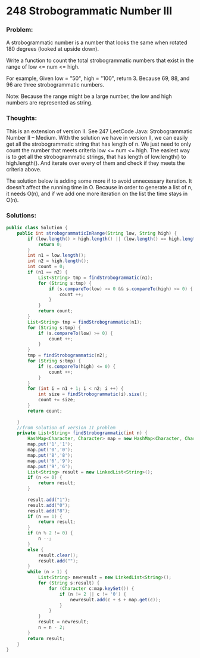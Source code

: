 # 248 Strobogrammatic Number III

### Problem:

A strobogrammatic number is a number that looks the same when rotated 180 degrees (looked at upside down).

Write a function to count the total strobogrammatic numbers that exist in the range of low <= num <= high.

For example,
Given low = "50", high = "100", return 3. Because 69, 88, and 96 are three strobogrammatic numbers.

Note:
Because the range might be a large number, the low and high numbers are represented as string.

### Thoughts:

This is an extension of version II. See 247 LeetCode Java: Strobogrammatic Number II – Medium.
With the solution we have in version II, we can easily get all the strobogrammatic string that has length of n.
We just need to only count the number that meets criteria low <= num <= high.
The easiest way is to get all the strobogrammatic strings, that has length of low.length() to high.length(). And iterate over every of them and check if they meets the criteria above.

The solution below is adding some more if to avoid unnecessary iteration. It doesn't affect the running time in O. Because in order to generate a list of n, it needs O(n), and if we add one more iteration on the list the time stays in O(n).

### Solutions:

```java
public class Solution {
    public int strobogrammaticInRange(String low, String high) {
        if (low.length() > high.length() || (low.length() == high.length() && low.compareTo(high) == 1)) {
            return 0;
        }
        int n1 = low.length();
        int n2 = high.length();
        int count = 0;
        if (n1 == n2) {
            List<String> tmp = findStrobogrammatic(n1);
            for (String s:tmp) {
                if (s.compareTo(low) >= 0 && s.compareTo(high) <= 0) {
                    count ++;
                }
            }
            return count;
        }
        List<String> tmp = findStrobogrammatic(n1);
        for (String s:tmp) {
            if (s.compareTo(low) >= 0) {
                count ++;
            }
        }
        tmp = findStrobogrammatic(n2);
        for (String s:tmp) {
            if (s.compareTo(high) <= 0) {
                count ++;
            }
        }
        for (int i = n1 + 1; i < n2; i ++) {
            int size = findStrobogrammatic(i).size();
            count += size;
        }
        return count;
 
    }
    //from solution of version II problem
    private List<String> findStrobogrammatic(int n) {
        HashMap<Character, Character> map = new HashMap<Character, Character>();
        map.put('1','1');
        map.put('0','0');
        map.put('8','8');
        map.put('6','9');
        map.put('9','6');
        List<String> result = new LinkedList<String>();
        if (n <= 0) {
            return result;
        }
 
        result.add("1");
        result.add("0");
        result.add("8");
        if (n == 1) {
            return result;
        }
        if (n % 2 != 0) {
            n --;
        }
        else {
            result.clear();
            result.add("");
        }
        while (n > 1) {
            List<String> newresult = new LinkedList<String>();
            for (String s:result) {
                for (Character c:map.keySet()) {
                    if (n != 2 || c != '0') {
                        newresult.add(c + s + map.get(c));
                    }
                }
            }
            result = newresult;
            n = n - 2;
        }     
        return result;
    }
}
```